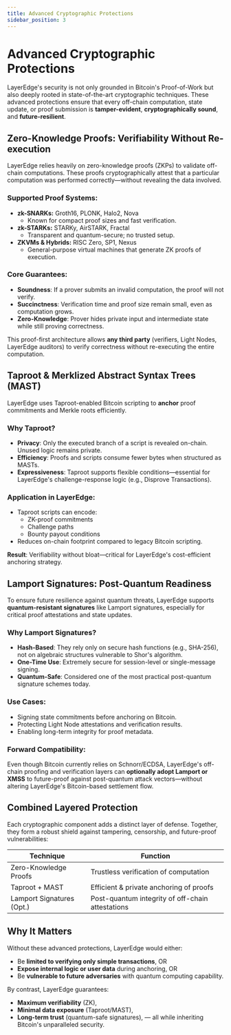 ```yaml
---
title: Advanced Cryptographic Protections
sidebar_position: 3
---
```


# Advanced Cryptographic Protections

LayerEdge's security is not only grounded in Bitcoin's Proof-of-Work but also deeply rooted in state-of-the-art cryptographic techniques. These advanced protections ensure that every off-chain computation, state update, or proof submission is **tamper-evident**, **cryptographically sound**, and **future-resilient**.

## Zero-Knowledge Proofs: Verifiability Without Re-execution

LayerEdge relies heavily on zero-knowledge proofs (ZKPs) to validate off-chain computations. These proofs cryptographically attest that a particular computation was performed correctly—without revealing the data involved.

### Supported Proof Systems:

* **zk-SNARKs:** Groth16, PLONK, Halo2, Nova
   * Known for compact proof sizes and fast verification.
* **zk-STARKs:** STARKy, AirSTARK, Fractal
   * Transparent and quantum-secure; no trusted setup.
* **ZKVMs & Hybrids:** RISC Zero, SP1, Nexus
   * General-purpose virtual machines that generate ZK proofs of execution.

### Core Guarantees:

* **Soundness**: If a prover submits an invalid computation, the proof will not verify.
* **Succinctness**: Verification time and proof size remain small, even as computation grows.
* **Zero-Knowledge**: Prover hides private input and intermediate state while still proving correctness.

This proof-first architecture allows **any third party** (verifiers, Light Nodes, LayerEdge auditors) to verify correctness without re-executing the entire computation.

## Taproot & Merklized Abstract Syntax Trees (MAST)

LayerEdge uses Taproot-enabled Bitcoin scripting to **anchor** proof commitments and Merkle roots efficiently.

### Why Taproot?

* **Privacy**: Only the executed branch of a script is revealed on-chain. Unused logic remains private.
* **Efficiency**: Proofs and scripts consume fewer bytes when structured as MASTs.
* **Expressiveness**: Taproot supports flexible conditions—essential for LayerEdge's challenge-response logic (e.g., Disprove Transactions).

### Application in LayerEdge:

* Taproot scripts can encode:
   * ZK-proof commitments
   * Challenge paths
   * Bounty payout conditions
* Reduces on-chain footprint compared to legacy Bitcoin scripting.

**Result**: Verifiability without bloat—critical for LayerEdge's cost-efficient anchoring strategy.

## Lamport Signatures: Post-Quantum Readiness

To ensure future resilience against quantum threats, LayerEdge supports **quantum-resistant signatures** like Lamport signatures, especially for critical proof attestations and state updates.

### Why Lamport Signatures?

* **Hash-Based**: They rely only on secure hash functions (e.g., SHA-256), not on algebraic structures vulnerable to Shor's algorithm.
* **One-Time Use**: Extremely secure for session-level or single-message signing.
* **Quantum-Safe**: Considered one of the most practical post-quantum signature schemes today.

### Use Cases:

* Signing state commitments before anchoring on Bitcoin.
* Protecting Light Node attestations and verification results.
* Enabling long-term integrity for proof metadata.

### Forward Compatibility:

Even though Bitcoin currently relies on Schnorr/ECDSA, LayerEdge's off-chain proofing and verification layers can **optionally adopt Lamport or XMSS** to future-proof against post-quantum attack vectors—without altering LayerEdge's Bitcoin-based settlement flow.

## Combined Layered Protection

Each cryptographic component adds a distinct layer of defense. Together, they form a robust shield against tampering, censorship, and future-proof vulnerabilities:

| **Technique** | **Function** |
|--------------|--------------|
| Zero-Knowledge Proofs | Trustless verification of computation |
| Taproot + MAST | Efficient & private anchoring of proofs |
| Lamport Signatures (Opt.) | Post-quantum integrity of off-chain attestations |

## Why It Matters

Without these advanced protections, LayerEdge would either:

* Be **limited to verifying only simple transactions**, OR
* **Expose internal logic or user data** during anchoring, OR
* Be **vulnerable to future adversaries** with quantum computing capability.

By contrast, LayerEdge guarantees:

* **Maximum verifiability** (ZK),
* **Minimal data exposure** (Taproot/MAST),
* **Long-term trust** (quantum-safe signatures), — all while inheriting Bitcoin's unparalleled security. 